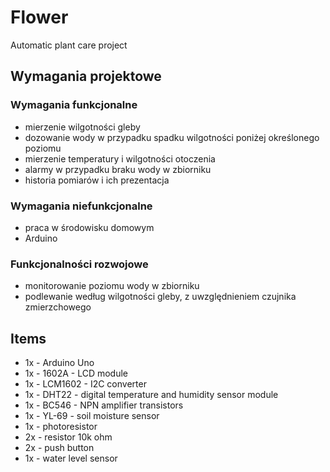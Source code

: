 ﻿# Flower
Automatic plant care project

## Wymagania projektowe

### Wymagania funkcjonalne
* mierzenie wilgotności gleby
* dozowanie wody w przypadku spadku wilgotności poniżej określonego poziomu
* mierzenie temperatury i wilgotności otoczenia
* alarmy w przypadku braku wody w zbiorniku
* historia pomiarów i ich prezentacja

### Wymagania niefunkcjonalne
* praca w środowisku domowym
* Arduino

### Funkcjonalności rozwojowe
* monitorowanie poziomu wody w zbiorniku
* podlewanie według wilgotności gleby, z uwzględnieniem czujnika zmierzchowego

## Items
* 1x - Arduino Uno
* 1x - 1602A - LCD module
* 1x - LCM1602 - I2C converter
* 1x - DHT22 - digital temperature and humidity sensor module
* 1x - BC546 - NPN amplifier transistors
* 1x - YL-69 - soil moisture sensor
* 1x - photoresistor
* 2x - resistor 10k ohm
* 2x - push button
* 1x - water level sensor